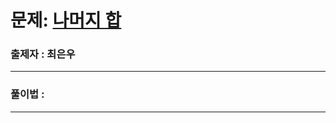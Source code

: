 # 문제: [나머지 합][link]

[link]: https://www.acmicpc.net/problem/10986

### 출제자 : 최은우

---
### 풀이법 : 


---
